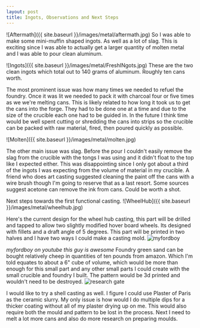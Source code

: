 ```yaml
---
layout: post
title: Ingots, Observations and Next Steps
---
```


![Aftermath]({{ site.baseurl }}/images/metal/aftermath.jpg)
So I was able to make some mini-muffin shaped ingots. As well as a lot of slag.
This is exciting since I was able to actually get a larger quantity of molten metal and I was able to pour clean aluminum. 

![Ingots]({{ site.baseurl }}/images/metal/FreshINgots.jpg)
These are the two clean ingots which total out to 140 grams of aluminum. Roughly ten cans worth.

The most prominent issue was how many times we needed to refuel the foundry. Once it was lit we needed to pack it with charcoal four or five times as we we're melting cans. This is likely related to how long it took us to get the cans into the forge. They had to be done one at a time and due to the size of the crucible each one had to be guided in. In the future I think time would be well spent cutting or shredding the cans into strips so the crucible can be packed with raw material, fired, then poured quickly as possible. 

![Molten]({{ site.baseurl }}/images/metal/molten.jpg)

The other main issue was slag. Before the pour I couldn't easily remove the slag from the crucible with the tongs I was using and it didn't float to the top like I expected either. This was disappointing since I only got about a third of the ingots I was expecting from the volume of material in my crucible. A friend who does art casting suggested cleaning the paint off the cans with a wire brush though I'm going to reserve that as a last resort. Some sources suggest acetone can remove the ink from cans. Could be worth a shot.

Next steps towards the first functional casting.
![WheelHub]({{ site.baseurl }}/images/metal/wheelhub.jpg)

Here's the current design for the wheel hub casting, this part will be drilled and tapped to allow two slightly modified hover board wheels. Its designed with fillets and a draft angle of 5 degrees. This part will be printed in two halves and I have two ways I could make a casting mold.
![myfordboy](https://i.ytimg.com/vi/GXSCx50LlNo/hqdefault.jpg)

*myfordboy on youtube this guy is awesome*
Foundry green sand can be bought relatively cheep in quantities of ten pounds from amazon. Which I'm told equates to about a 6" cube of volume, which would be more than enough for this small part and any other small parts I could create with the small crucible and foundry I built. The pattern would be 3d printed and wouldn't need to be destroyed.
![research gate](https://www.researchgate.net/profile/Mika_Salmi/publication/284644667/figure/fig28/AS:613908758933545@1523378662699/Investment-casting-27.png)

I would like to try a shell casting as well. I figure I could use Plaster of Paris as the ceramic slurry. My only issue is how would I do multiple dips for a thicker coating without all of my plaster drying up on me. This would also require both the mould and pattern to be lost in the process.
Next I need to melt a lot more cans and also do more research on preparing moulds.